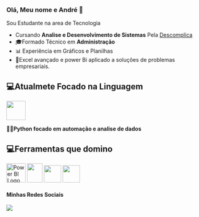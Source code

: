 ### Olá, Meu nome e André 🚀
Sou Estudante na area de Tecnologia
- Cursando **Analise e Desenvolvimento de Sistemas** Pela [Descomplica](https://descomplica.com.br/faculdade/)
- 🎓Formado Técnico em **Administração**
- 📊 Experiência em Gráficos e Planilhas
- 🔰Excel avançado e power Bi aplicado a soluções de problemas empresariais.
## 💻**Atualmete Focado na Linguagem**
  
  <div style"display:inline">
  
  <img width='50' height='50' src="https://cdn.jsdelivr.net/gh/devicons/devicon/icons/python/python-original.svg" />
  <!--
  <img width='50' height='50' src="https://cdn.jsdelivr.net/gh/devicons/devicon/icons/mysql/mysql-original.svg" />
  </div>
   -->

🤖🐍**Python focado em automação e analise de dados**
## 💻**Ferramentas que domino**
<img src="https://upload.wikimedia.org/wikipedia/commons/thumb/c/cf/New_Power_BI_Logo.svg/600px-New_Power_BI_Logo.svg.png" alt="Power BI Logo" style="width:50px;height:50px;">
<img width='40' height='50' src="https://upload.wikimedia.org/wikipedia/commons/3/34/Microsoft_Office_Excel_%282019%E2%80%93present%29.svg">
<img width='45' height='45' src="https://cdn.jsdelivr.net/gh/devicons/devicon/icons/git/git-original.svg" />
<img width='45' height='45' src="https://cdn.jsdelivr.net/gh/devicons/devicon/icons/github/github-original.svg" />



#### Minhas Redes Sociais
<a href="https://www.linkedin.com/in/andr%C3%A9-ailton-aba1331aa/">
<img width='' height='' src="https://img.shields.io/badge/linkedin-%230077B5.svg?style=for-the-badge&logo=linkedin&logoColor=white" />         
</a>
